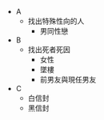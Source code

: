 + A
    + 找出特殊性向的人
        + 男同性戀
+ B
    + 找出死者死因
        + 女性
        + 墜樓
        + 前男友與現任男友
+ C
    + 白信封
    + 黑信封 